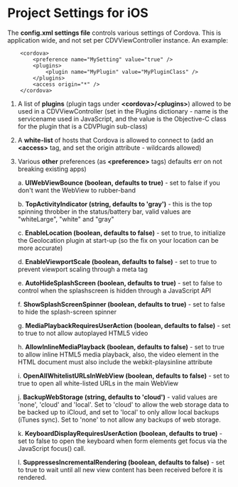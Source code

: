 <!--
#
# Licensed to the Apache Software Foundation (ASF) under one
# or more contributor license agreements.  See the NOTICE file
# distributed with this work for additional information
# regarding copyright ownership.  The ASF licenses this file
# to you under the Apache License, Version 2.0 (the
# "License"); you may not use this file except in compliance
# with the License.  You may obtain a copy of the License at
#
# http://www.apache.org/licenses/LICENSE-2.0
#
# Unless required by applicable law or agreed to in writing,
# software distributed under the License is distributed on an
# "AS IS" BASIS, WITHOUT WARRANTIES OR CONDITIONS OF ANY
#  KIND, either express or implied.  See the License for the
# specific language governing permissions and limitations
# under the License.
#
-->

Project Settings for iOS
========================

The **config.xml settings file** controls various settings of Cordova. This is application wide, and not set per CDVViewController instance. An example:

        <cordova>
            <preference name="MySetting" value="true" />
            <plugins>
                <plugin name="MyPlugin" value="MyPluginClass" />
            </plugins>
            <access origin="*" />
        </cordova>

1. A list of **plugins** (plugin tags under **&lt;cordova&gt;/&lt;plugins&gt;**) allowed to be used in a CDVViewController (set in the Plugins dictionary - name is the servicename used in JavaScript, and the value is the Objective-C class for the plugin that is a CDVPlugin sub-class)
2. A **white-list** of hosts that Cordova is allowed to connect to (add an **&lt;access&gt;** tag, and set the origin attribute - wildcards allowed)
3. Various **other** preferences (as **&lt;preference&gt;** tags) defaults err on not breaking existing apps)

	a. **UIWebViewBounce (boolean, defaults to true)** - set to false if you don't want the WebView to rubber-band

	b. **TopActivityIndicator (string, defaults to 'gray')** - this is the top spinning throbber in the status/battery bar, valid values are "whiteLarge", "white" and "gray"

	c. **EnableLocation (boolean, defaults to false)** - set to true, to initialize the Geolocation plugin at start-up (so the fix on your location can be more accurate)

	d. **EnableViewportScale (boolean, defaults to false)** - set to true to prevent viewport scaling through a meta tag

	e. **AutoHideSplashScreen (boolean, defaults to true)** - set to false to control when the splashscreen is hidden through a JavaScript API

	f. **ShowSplashScreenSpinner (boolean, defaults to true)** - set to false to hide the splash-screen spinner

	g. **MediaPlaybackRequiresUserAction (boolean, defaults to false)** - set to true to not allow autoplayed HTML5 video

	h. **AllowInlineMediaPlayback (boolean, defaults to false)** - set to true to allow inline HTML5 media playback, also, the video element in the HTML document must also include the webkit-playsinline attribute

	i. **OpenAllWhitelistURLsInWebView (boolean, defaults to false)** - set to true to open all white-listed URLs in the main WebView

	j. **BackupWebStorage (string, defaults to 'cloud')** - valid values are 'none', 'cloud' and 'local'. Set to 'cloud' to allow the web storage data to be backed up to iCloud, and set to 'local' to only allow local backups (iTunes sync). Set to 'none' to not allow any backups of web storage.
	
	k. **KeyboardDisplayRequiresUserAction (boolean, defaults to true)** - set to false to open the keyboard when form elements get focus via the JavaScript focus() call.

	l. **SuppressesIncrementalRendering (boolean, defaults to false)** - set to true to wait until all new view content has been received before it is rendered.
